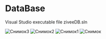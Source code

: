 # DataBase 
Visual Studio executable file ziveeDB.sln

![Снимок3](https://github.com/ziveeee/DataBase/assets/123864199/a94606cf-b337-4af7-ab83-8a25aa05ff11)
![Снимок2](https://github.com/ziveeee/DataBase/assets/123864199/ccf42239-a90a-4bf2-b0a4-a35bbf2102f4)
![Снимок1](https://github.com/ziveeee/DataBase/assets/123864199/83f45dfa-7782-467b-81ae-35dd57859718)
![Снимок](https://github.com/ziveeee/DataBase/assets/123864199/00ab1285-df5e-4167-8999-700fcbda329e)

